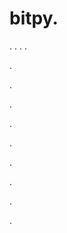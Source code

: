 # bitpy.
.
.
.
.












.






















































.
























.



























.

















































































.































































.































































































.















.


































































.



































































